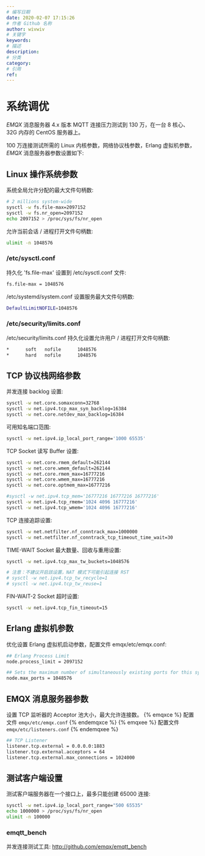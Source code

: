 ```yaml
---
# 编写日期
date: 2020-02-07 17:15:26
# 作者 Github 名称
author: wivwiv
# 关键字
keywords:
# 描述
description:
# 分类
category: 
# 引用
ref:
---
```


# 系统调优

*EMQX* 消息服务器 4.x 版本 MQTT 连接压力测试到 130 万，在一台 8 核心、32G 内存的 CentOS 服务器上。

100 万连接测试所需的 Linux 内核参数，网络协议栈参数，Erlang 虚拟机参数， *EMQX* 消息服务器参数设置如下:

## Linux 操作系统参数

系统全局允许分配的最大文件句柄数:
```bash
# 2 millions system-wide
sysctl -w fs.file-max=2097152
sysctl -w fs.nr_open=2097152
echo 2097152 > /proc/sys/fs/nr_open
```
允许当前会话 / 进程打开文件句柄数:
```bash
ulimit -n 1048576
```
### /etc/sysctl.conf

持久化 'fs.file-max' 设置到 /etc/sysctl.conf 文件:
```bash
fs.file-max = 1048576
```
/etc/systemd/system.conf 设置服务最大文件句柄数:
```bash
DefaultLimitNOFILE=1048576
```
### /etc/security/limits.conf

/etc/security/limits.conf 持久化设置允许用户 / 进程打开文件句柄数:
```bash
*      soft   nofile      1048576
*      hard   nofile      1048576
```
## TCP 协议栈网络参数

并发连接 backlog 设置:
```bash
sysctl -w net.core.somaxconn=32768
sysctl -w net.ipv4.tcp_max_syn_backlog=16384
sysctl -w net.core.netdev_max_backlog=16384
```
可用知名端口范围:
```bash
sysctl -w net.ipv4.ip_local_port_range='1000 65535'
```
TCP Socket 读写 Buffer 设置:
```bash
sysctl -w net.core.rmem_default=262144
sysctl -w net.core.wmem_default=262144
sysctl -w net.core.rmem_max=16777216
sysctl -w net.core.wmem_max=16777216
sysctl -w net.core.optmem_max=16777216

#sysctl -w net.ipv4.tcp_mem='16777216 16777216 16777216'
sysctl -w net.ipv4.tcp_rmem='1024 4096 16777216'
sysctl -w net.ipv4.tcp_wmem='1024 4096 16777216'
```
TCP 连接追踪设置:
```bash
sysctl -w net.netfilter.nf_conntrack_max=1000000
sysctl -w net.netfilter.nf_conntrack_tcp_timeout_time_wait=30
```
TIME-WAIT Socket 最大数量、回收与重用设置:
```bash
sysctl -w net.ipv4.tcp_max_tw_buckets=1048576

# 注意：不建议开启該设置，NAT 模式下可能引起连接 RST
# sysctl -w net.ipv4.tcp_tw_recycle=1
# sysctl -w net.ipv4.tcp_tw_reuse=1
```
FIN-WAIT-2 Socket 超时设置:
```bash
sysctl -w net.ipv4.tcp_fin_timeout=15
```

## Erlang 虚拟机参数

优化设置 Erlang 虚拟机启动参数，配置文件 emqx/etc/emqx.conf:

```bash
## Erlang Process Limit
node.process_limit = 2097152

## Sets the maximum number of simultaneously existing ports for this system
node.max_ports = 1048576
```

## EMQX 消息服务器参数

设置 TCP 监听器的 Acceptor 池大小，最大允许连接数。
{% emqxce %}
配置文件 `emqx/etc/emqx.conf`
{% endemqxce %}
{% emqxee %}
配置文件 `emqx/etc/listeners.conf`
{% endemqxee %}

```bash
## TCP Listener
listener.tcp.external = 0.0.0.0:1883
listener.tcp.external.acceptors = 64
listener.tcp.external.max_connections = 1024000
```

## 测试客户端设置

测试客户端服务器在一个接口上，最多只能创建 65000 连接:
```bash
sysctl -w net.ipv4.ip_local_port_range="500 65535"
echo 1000000 > /proc/sys/fs/nr_open
ulimit -n 100000
```
### emqtt_bench

并发连接测试工具: <http://github.com/emqx/emqtt_bench>

